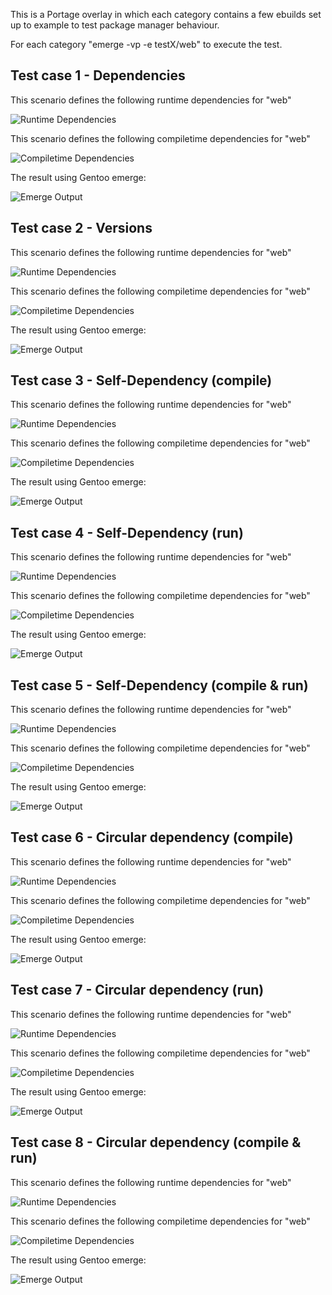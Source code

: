 This is a Portage overlay in which each category contains a few ebuilds 
set up to example to test package manager behaviour. 

For each category "emerge -vp -e testX/web" to execute the test. 
 

## Test case 1 - Dependencies

This scenario defines the following runtime dependencies for "web"

![Runtime Dependencies](../../Documentation/Tests/test1/web-1.0-rdepend.svg)

This scenario defines the following compiletime dependencies for "web"

![Compiletime Dependencies](../../Documentation/Tests/test1/web-1.0-depend.svg)

The result using Gentoo emerge: 

![Emerge Output](../../Documentation/Tests/test1/expected.png)


## Test case 2 - Versions

This scenario defines the following runtime dependencies for "web"

![Runtime Dependencies](../../Documentation/Tests/test2/web-2.0-rdepend.svg)

This scenario defines the following compiletime dependencies for "web"

![Compiletime Dependencies](../../Documentation/Tests/test2/web-2.0-depend.svg)

The result using Gentoo emerge: 

![Emerge Output](../../Documentation/Tests/test2/expected.png)


## Test case 3 - Self-Dependency (compile) 

This scenario defines the following runtime dependencies for "web"

![Runtime Dependencies](../../Documentation/Tests/test3/web-1.0-rdepend.svg)

This scenario defines the following compiletime dependencies for "web"

![Compiletime Dependencies](../../Documentation/Tests/test3/web-1.0-depend.svg)

The result using Gentoo emerge: 

![Emerge Output](../../Documentation/Tests/test3/expected.png)


## Test case 4 - Self-Dependency (run)

This scenario defines the following runtime dependencies for "web"

![Runtime Dependencies](../../Documentation/Tests/test4/web-1.0-rdepend.svg)

This scenario defines the following compiletime dependencies for "web"

![Compiletime Dependencies](../../Documentation/Tests/test4/web-1.0-depend.svg)

The result using Gentoo emerge: 

![Emerge Output](../../Documentation/Tests/test4/expected.png)



## Test case 5 - Self-Dependency (compile & run)

This scenario defines the following runtime dependencies for "web"

![Runtime Dependencies](../../Documentation/Tests/test5/web-1.0-rdepend.svg)

This scenario defines the following compiletime dependencies for "web"

![Compiletime Dependencies](../../Documentation/Tests/test5/web-1.0-depend.svg)

The result using Gentoo emerge: 

![Emerge Output](../../Documentation/Tests/test5/expected.png)



## Test case 6 - Circular dependency (compile)

This scenario defines the following runtime dependencies for "web"

![Runtime Dependencies](../../Documentation/Tests/test6/web-1.0-rdepend.svg)

This scenario defines the following compiletime dependencies for "web"

![Compiletime Dependencies](../../Documentation/Tests/test6/web-1.0-depend.svg)

The result using Gentoo emerge: 

![Emerge Output](../../Documentation/Tests/test6/expected.png)



## Test case 7 - Circular dependency (run)

This scenario defines the following runtime dependencies for "web"

![Runtime Dependencies](../../Documentation/Tests/test7/web-1.0-rdepend.svg)

This scenario defines the following compiletime dependencies for "web"

![Compiletime Dependencies](../../Documentation/Tests/test7/web-1.0-depend.svg)

The result using Gentoo emerge: 

![Emerge Output](../../Documentation/Tests/test7/expected.png)


## Test case 8 - Circular dependency (compile & run)

This scenario defines the following runtime dependencies for "web"

![Runtime Dependencies](../../Documentation/Tests/test8/web-1.0-rdepend.svg)

This scenario defines the following compiletime dependencies for "web"

![Compiletime Dependencies](../../Documentation/Tests/test8/web-1.0-depend.svg)

The result using Gentoo emerge: 

![Emerge Output](../../Documentation/Tests/test8/expected.png)


